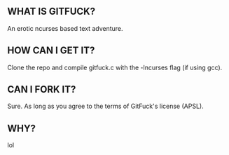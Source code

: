## WHAT IS GITFUCK?

An erotic ncurses based text adventure.


## HOW CAN I GET IT?

Clone the repo and compile gitfuck.c with the -lncurses flag (if using gcc).


## CAN I FORK IT?

Sure. As long as you agree to the terms of GitFuck's license (APSL).


## WHY?

lol
